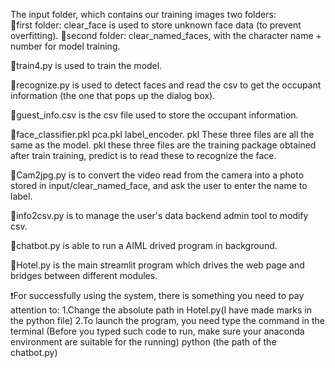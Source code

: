 The input folder, which contains our training images two folders:  
📂first folder: clear_face is used to store unknown face data (to prevent overfitting). 
📁second folder: clear_named_faces, with the character name + number for model training.

💾train4.py is used to train the model.

💾recognize.py is used to detect faces and read the csv to get the occupant information (the one that pops up the dialog box). 

💾guest_info.csv is the csv file used to store the occupant information. 

💾face_classifier.pkl pca.pkl label_encoder. pkl These three files are all the same as the model. pkl these three files are the training package obtained after train training, predict is to read these to recognize the face. 

💾Cam2jpg.py is to convert the video read from the camera into a photo stored in input/clear_named_face, and ask the user to enter the name to label.

💾info2csv.py is to manage the user's data backend admin tool to modify csv.

💾chatbot.py is able to run a AIML drived program in background.

💾Hotel.py is the main streamlit program which drives the web page and bridges between different modules.

❗️For successfully using the system, there is something you need to pay attention to:
1.Change the absolute path in Hotel.py(I have made marks in the python file)
2.To launch the program, you need type the command in the terminal
  (Before you typed such code to run, make sure your anaconda environment are suitable for the running)
  python (the path of the chatbot.py)
